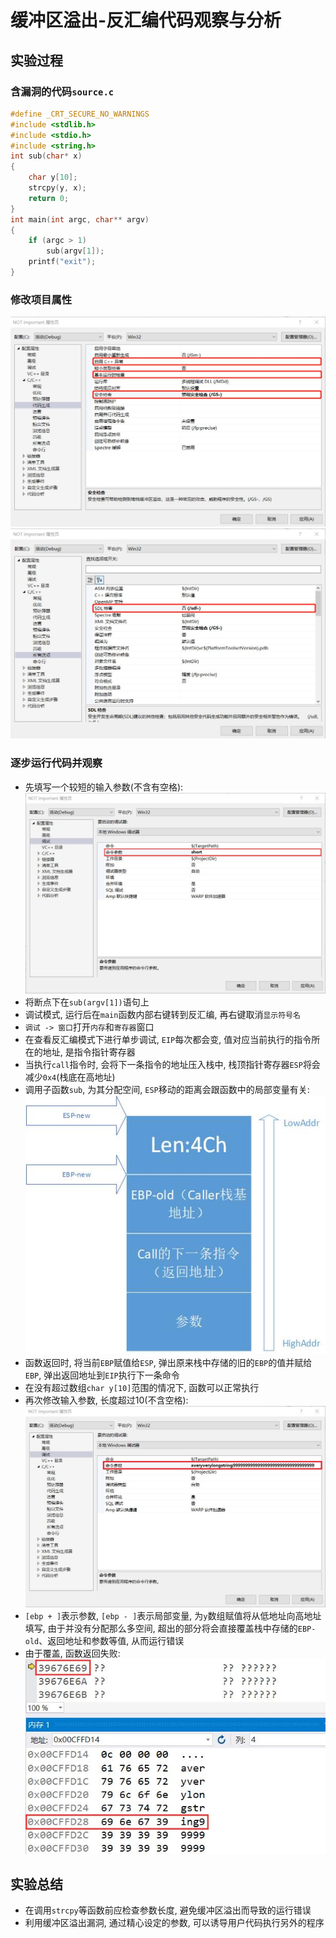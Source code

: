 # 缓冲区溢出-反汇编代码观察与分析
## 实验过程
### 含漏洞的代码`source.c`
```c
#define _CRT_SECURE_NO_WARNINGS
#include <stdlib.h>
#include <stdio.h>
#include <string.h>
int sub(char* x)
{
    char y[10];
    strcpy(y, x);
    return 0;
}
int main(int argc, char** argv)
{
    if (argc > 1)
        sub(argv[1]);
    printf("exit");
}
```
### 修改项目属性
![修改代码生成](img/fix1-codebuild.jpg)
![禁用SDL检查](img/fix2-SDLcheck.jpg)
### 逐步运行代码并观察
- 先填写一个较短的输入参数(不含有空格):<br>
  ![命令行参数-短](img/input-short.jpg)
- 将断点下在`sub(argv[1])`语句上
- 调试模式, 运行后在`main`函数内部右键转到反汇编, 再右键取消`显示符号名`
- `调试 -> 窗口`打开`内存`和`寄存器`窗口
- 在查看反汇编模式下进行单步调试, `EIP`每次都会变, 值对应当前执行的指令所在的地址, 是指令指针寄存器
- 当执行`call`指令时, 会将下一条指令的地址压入栈中, 栈顶指针寄存器`ESP`将会减少`0x4`(栈底在高地址)
- 调用子函数`sub`, 为其分配空间, `ESP`移动的距离会跟函数中的局部变量有关:<br>
  ![ESP/EBP变化](img/call-sub.jpg)<br>
- 函数返回时, 将当前`EBP`赋值给`ESP`, 弹出原来栈中存储的旧的`EBP`的值并赋给`EBP`, 弹出返回地址到`EIP`执行下一条命令
- 在没有超过数组`char y[10]`范围的情况下, 函数可以正常执行
- 再次修改输入参数, 长度超过10(不含空格):<br>
  ![命令参数-长](img/input-long.jpg)
- `[ebp + ]`表示参数, `[ebp - ]`表示局部变量, 为`y`数组赋值将从低地址向高地址填写, 由于并没有分配那么多空间, 超出的部分将会直接覆盖栈中存储的`EBP-old`、返回地址和参数等值, 从而运行错误
- 由于覆盖, 函数返回失败:<br>
  ![返回地址错误, 返回失败](img/return-error.jpg)
## 实验总结
- 在调用`strcpy`等函数前应检查参数长度, 避免缓冲区溢出而导致的运行错误
- 利用缓冲区溢出漏洞, 通过精心设定的参数, 可以诱导用户代码执行另外的程序